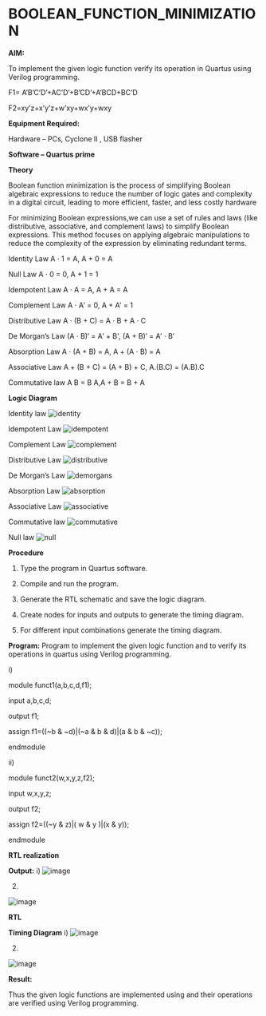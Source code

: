 # BOOLEAN_FUNCTION_MINIMIZATION

**AIM:**

To implement the given logic function verify its operation in Quartus using Verilog programming.

F1= A’B’C’D’+AC’D’+B’CD’+A’BCD+BC’D 

F2=xy’z+x’y’z+w’xy+wx’y+wxy

**Equipment Required:**

Hardware – PCs, Cyclone II , USB flasher

**Software – Quartus prime**

**Theory**

 Boolean function minimization is the process of simplifying Boolean algebraic
 expressions to reduce the number of logic gates and complexity in a digital circuit,
 leading to more efficient, faster, and less costly hardware
 
 For minimizing Boolean expressions,we can use a set of rules and laws (like distributive,
 associative, and complement laws) to simplify Boolean expressions. This method
 focuses on applying algebraic manipulations to reduce the complexity of the expression
 by eliminating redundant terms.
 
 Identity Law A ⋅ 1 = A, A + 0 = A
 
 Null Law A ⋅ 0 = 0, A + 1 = 1
 
 Idempotent Law A ⋅ A = A, A + A = A
 
 Complement Law A ⋅ A′ = 0, A + A' = 1
 
 Distributive Law A ⋅ (B + C) = A ⋅ B + A ⋅ C
 
 De Morgan’s Law (A ⋅ B)′ = A′ + B', (A + B)′ = A′ ⋅ B′
 
 Absorption Law A ⋅ (A + B) = A, A + (A ⋅ B) = A
 
 Associative Law A + (B + C) = (A + B) + C, A.(B.C) = (A.B).C
 
 Commutative law A B = B A,A + B = B + A

**Logic Diagram**

Identity law
![identity](https://github.com/user-attachments/assets/04af0b03-205a-4e89-8129-fd8481b13603)

Idempotent Law
![idempotent](https://github.com/user-attachments/assets/e82e17a4-41c3-4011-a676-2b850f608743)

Complement Law
![complement](https://github.com/user-attachments/assets/5d9dec2e-bb3d-4454-89a8-fd8a1aa5b8b7)

Distributive Law
![distributive](https://github.com/user-attachments/assets/8ebbe80f-ad3c-4ab5-8ea7-41fa5e0d6658)

De Morgan’s Law
![demorgans](https://github.com/user-attachments/assets/d5d469f1-3b49-4b8d-b66a-be654d08f032)

Absorption Law
![absorption](https://github.com/user-attachments/assets/6dbc38a0-bd66-4c2b-8983-bbcb9a7ccdf2)

Associative Law
![associative](https://github.com/user-attachments/assets/9aabe8b5-02f3-4828-9bfa-385b67c88add)

Commutative law
![commutative](https://github.com/user-attachments/assets/a2a3a14b-d90e-45cc-94a7-401a1c33d70d)

Null law
![null](https://github.com/user-attachments/assets/05aaab1c-272f-4eb2-90b3-7e5d60c8c9a7)

**Procedure**

1.	Type the program in Quartus software.

2.	Compile and run the program.

3.	Generate the RTL schematic and save the logic diagram.

4.	Create nodes for inputs and outputs to generate the timing diagram.

5.	For different input combinations generate the timing diagram.


**Program:**
 Program to implement the given logic function and to verify its operations in quartus
 using Verilog programming.
 
 i)
 
 module funct1(a,b,c,d,f1);
 
 input a,b,c,d;
 
 output f1;
 
 assign f1=((~b & ~d)|(~a & b & d)|(a & b & ~c));
 
 endmodule
 
 ii)
 
 module funct2(w,x,y,z,f2);
 
 input w,x,y,z;
 
 output f2;
 
 assign f2=((~y & z)|( w & y )|(x & y));
 
 endmodule


**RTL realization**

**Output:**
i)
![image](https://github.com/user-attachments/assets/2c94687d-ec0c-44b9-9391-400f03dba0c3)


2)
![image](https://github.com/user-attachments/assets/9a71c17d-2bd2-4554-99a7-b945e022558e)


**RTL**

**Timing Diagram**
i)
![image](https://github.com/user-attachments/assets/bd647b2e-3e6f-49aa-ab28-a7b042a0926b)


2)
![image](https://github.com/user-attachments/assets/18ca26c5-3ada-4805-b671-1b74fdd4021e)

**Result:**

Thus the given logic functions are implemented using and their operations are verified using Verilog programming.


